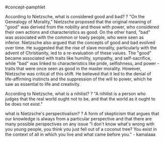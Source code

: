 #concept-pamphlet 


According to Nietzsche, what is considered good and bad?
?
"On the Genealogy of Morality," Nietzsche proposed that the original meaning of "good" was derived from the nobility and those with power, who considered their own actions and characteristics as good. On the other hand, "bad" was associated with the common or lowly people, who were seen as inferior.
Nietzsche also argued that the concepts of good and bad evolved over time. He suggested that the rise of slave morality, particularly with the advent of Christianity, led to a re-evaluation of these values. The "good" became associated with traits like humility, sympathy, and self-sacrifice, while "bad" was linked to characteristics like pride, selfishness, and power - traits that were once seen as good in the master morality.
However, Nietzsche was critical of this shift. He believed that it led to the denial of life-affirming instincts and the suppression of the will to power, which he saw as essential to life and creativity.
<!--SR:!2024-10-31,93,250-->

According to Nietzsche, what is a nihilist?
?
"A nihilist is a person who judges that the real world ought not to be, and that the world as it ought to be does not exist."
<!--SR:!2024-08-24,17,170-->

what is Nietzsche's perspectivalism?
?
A form of skepticism that argues that our knowledge is always from a particular perspective and that there are many possible perspectives on any issue
"I don't know what's wrong with you young people, you think you just fell out of a coconut tree? You exist in the context of all in which you live and what came before you." - kamalaaa
<!--SR:!2024-08-10,9,277-->

